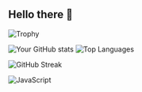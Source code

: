 ## Hello there 👋

![Trophy](https://github-profile-trophy.vercel.app/?username=KishanAtGit&theme=dark)

![Your GitHub stats](https://github-readme-stats.vercel.app/api?username=KishanAtGit&show_icons=true&theme=dark) ![Top Languages](https://github-readme-stats.vercel.app/api/top-langs/?username=KishanAtGit&layout=compact&theme=dark)

![GitHub Streak](https://streak-stats.demolab.com/?user=KishanAtGit&theme=dark)

![JavaScript](https://img.shields.io/badge/JavaScript-F7DF1E?style=for-the-badge&logo=javascript&logoColor=black)



